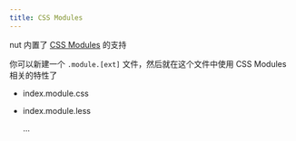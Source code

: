 ```yaml
---
title: CSS Modules
---
```


nut 内置了 [CSS Modules](https://github.com/css-modules/css-modules) 的支持

你可以新建一个 `.module.[ext]` 文件，然后就在这个文件中使用 CSS Modules 相关的特性了

- index.module.css
- index.module.less

  ...
